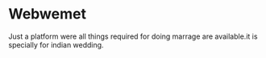 # Webwemet
Just a platform were all things required for doing marrage are available.it is specially for indian wedding.
